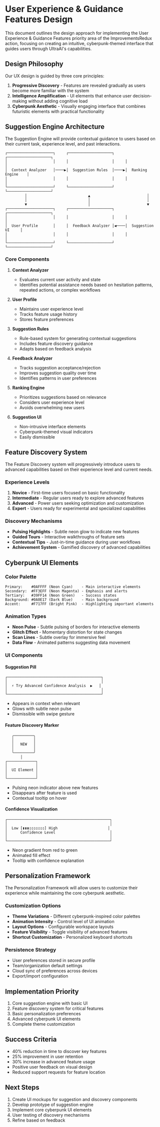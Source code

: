 # User Experience & Guidance Features Design

This document outlines the design approach for implementing the User Experience & Guidance Features priority area of the ImprovementsRedux action, focusing on creating an intuitive, cyberpunk-themed interface that guides users through UltraAI's capabilities.

## Design Philosophy

Our UX design is guided by three core principles:

1. **Progressive Discovery** - Features are revealed gradually as users become more familiar with the system
2. **Intelligence Amplification** - UI elements that enhance user decision-making without adding cognitive load
3. **Cyberpunk Aesthetic** - Visually engaging interface that combines futuristic elements with practical functionality

## Suggestion Engine Architecture

The Suggestion Engine will provide contextual guidance to users based on their current task, experience level, and past interactions.

```
┌─────────────────────┐     ┌────────────────────┐     ┌────────────────────┐
│                     │     │                    │     │                    │
│  Context Analyzer   │────▶│  Suggestion Rules  │────▶│  Ranking Engine    │
│                     │     │                    │     │                    │
└─────────────────────┘     └────────────────────┘     └────────────────────┘
         │                            ▲                          │
         │                            │                          │
         ▼                            │                          ▼
┌─────────────────────┐     ┌────────────────────┐     ┌────────────────────┐
│                     │     │                    │     │                    │
│  User Profile       │     │  Feedback Analyzer │◀────│  Suggestion UI     │
│                     │     │                    │     │                    │
└─────────────────────┘     └────────────────────┘     └────────────────────┘
```

### Core Components

1. **Context Analyzer**
   - Evaluates current user activity and state
   - Identifies potential assistance needs based on hesitation patterns, repeated actions, or complex workflows

2. **User Profile**
   - Maintains user experience level
   - Tracks feature usage history
   - Stores feature preferences

3. **Suggestion Rules**
   - Rule-based system for generating contextual suggestions
   - Includes feature discovery guidance
   - Adapts based on feedback analysis

4. **Feedback Analyzer**
   - Tracks suggestion acceptance/rejection
   - Improves suggestion quality over time
   - Identifies patterns in user preferences

5. **Ranking Engine**
   - Prioritizes suggestions based on relevance
   - Considers user experience level
   - Avoids overwhelming new users

6. **Suggestion UI**
   - Non-intrusive interface elements
   - Cyberpunk-themed visual indicators
   - Easily dismissible

## Feature Discovery System

The Feature Discovery system will progressively introduce users to advanced capabilities based on their experience level and current needs.

### Experience Levels

1. **Novice** - First-time users focused on basic functionality
2. **Intermediate** - Regular users ready to explore advanced features
3. **Advanced** - Power users seeking optimization and customization
4. **Expert** - Users ready for experimental and specialized capabilities

### Discovery Mechanisms

- **Pulsing Highlights** - Subtle neon glow to indicate new features
- **Guided Tours** - Interactive walkthroughs of feature sets
- **Contextual Tips** - Just-in-time guidance during user workflows
- **Achievement System** - Gamified discovery of advanced capabilities

## Cyberpunk UI Elements

### Color Palette

```
Primary:    #0AFFFF (Neon Cyan)    - Main interactive elements
Secondary:  #FF3EFF (Neon Magenta) - Emphasis and alerts
Tertiary:   #39FF14 (Neon Green)   - Success states
Background: #0A0E17 (Dark Blue)    - Main background
Accent:     #F717FF (Bright Pink)  - Highlighting important elements
```

### Animation Types

- **Neon Pulse** - Subtle pulsing of borders for interactive elements
- **Glitch Effect** - Momentary distortion for state changes
- **Scan Lines** - Subtle overlay for immersive feel
- **Data Flow** - Animated patterns suggesting data movement

### UI Components

#### Suggestion Pill

```
┌───────────────────────────────────────────┐
│                                           │
│  ⚡ Try Advanced Confidence Analysis  ▶   │
│                                           │
└───────────────────────────────────────────┘
```

- Appears in context when relevant
- Glows with subtle neon pulse
- Dismissible with swipe gesture

#### Feature Discovery Marker

```
   ╭─────────╮
   │         │
   │   NEW   │
   │         │
   ╰─────────╯
       │
┌─────────────┐
│             │
│  UI Element │
│             │
└─────────────┘
```

- Pulsing neon indicator above new features
- Disappears after feature is used
- Contextual tooltip on hover

#### Confidence Visualization

```
┌───────────────────────────────────────────────┐
│                                               │
│  Low [▮▮▮▯▯▯▯▯▯▯] High                       │
│      Confidence Level                         │
│                                               │
└───────────────────────────────────────────────┘
```

- Neon gradient from red to green
- Animated fill effect
- Tooltip with confidence explanation

## Personalization Framework

The Personalization Framework will allow users to customize their experience while maintaining the core cyberpunk aesthetic.

### Customization Options

- **Theme Variations** - Different cyberpunk-inspired color palettes
- **Animation Intensity** - Control level of UI animation
- **Layout Options** - Configurable workspace layouts
- **Feature Visibility** - Toggle visibility of advanced features
- **Shortcut Customization** - Personalized keyboard shortcuts

### Persistence Strategy

- User preferences stored in secure profile
- Team/organization default settings
- Cloud sync of preferences across devices
- Export/import configuration

## Implementation Priority

1. Core suggestion engine with basic UI
2. Feature discovery system for critical features
3. Basic personalization preferences
4. Advanced cyberpunk UI elements
5. Complete theme customization

## Success Criteria

- 40% reduction in time to discover key features
- 25% improvement in user retention
- 30% increase in advanced feature usage
- Positive user feedback on visual design
- Reduced support requests for feature location

## Next Steps

1. Create UI mockups for suggestion and discovery components
2. Develop prototype of suggestion engine
3. Implement core cyberpunk UI elements
4. User testing of discovery mechanisms
5. Refine based on feedback
